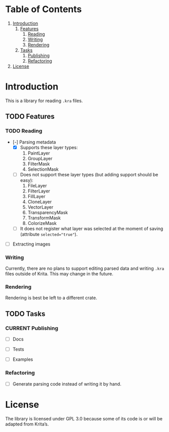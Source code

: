 
# Table of Contents

1.  [Introduction](#org97de986)
    1.  [Features](#orga85e419)
        1.  [Reading](#org6b01810)
        2.  [Writing](#org094713a)
        3.  [Rendering](#orge94b659)
    2.  [Tasks](#orgb0d7304)
        1.  [Publishing](#org345c2dc)
        2.  [Refactoring](#org108473c)
2.  [License](#orgade2f60)


<a id="org97de986"></a>

# Introduction

This is a library for reading `.kra` files.


<a id="orga85e419"></a>

## TODO Features


<a id="org6b01810"></a>

### TODO Reading

-   [-] Parsing metadata
    -   [X] Supports these layer types:
        1.  PaintLayer
        2.  GroupLayer
        3.  FilterMask
        4.  SelectionMask
    -   [ ] Does not support these layer types (but adding support should be easy):
        1.  FileLayer
        2.  FilterLayer
        3.  FillLayer
        4.  CloneLayer
        5.  VectorLayer
        6.  TransparencyMask
        7.  TransformMask
        8.  ColorizeMask
    -   [ ] It does not register what layer was selected at the moment of saving (attribute `selected="true"`).
-   [ ] Extracting images


<a id="org094713a"></a>

### Writing

Currently, there are no plans to support editing parsed data and writing `.kra` files outside of Krita.
This may change in the future.


<a id="orge94b659"></a>

### Rendering

Rendering is best be left to a different crate.


<a id="orgb0d7304"></a>

## TODO Tasks


<a id="org345c2dc"></a>

### CURRENT Publishing

-   [ ] Docs
-   [ ] Tests
-   [ ] Examples


<a id="org108473c"></a>

### Refactoring

-   [ ] Generate parsing code instead of writing it by hand.


<a id="orgade2f60"></a>

# License

The library is licensed under GPL 3.0 because some of its code is or will be adapted from Krita&rsquo;s.

